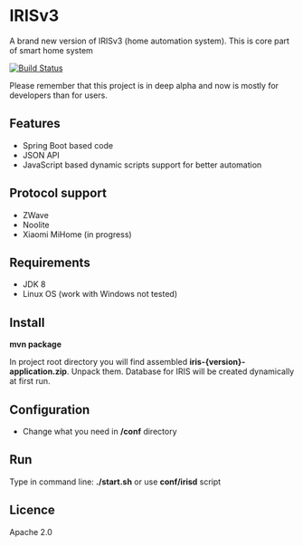 # IRISv3

A brand new version of IRISv3 (home automation system).
This is core part of smart home system

[![Build Status](https://travis-ci.org/MrNeuronix/IRISv3.png?branch=master)](https://travis-ci.org/MrNeuronix/IRISv3)

Please remember that this project is in deep alpha and now is mostly for developers than for users.

## Features

* Spring Boot based code
* JSON API
* JavaScript based dynamic scripts support for better automation

## Protocol support

* ZWave
* Noolite
* Xiaomi MiHome (in progress)

## Requirements

* JDK 8
* Linux OS (work with Windows not tested)

## Install

**mvn package**

In project root directory you will find assembled **iris-{version}-application.zip**. Unpack them.
Database for IRIS will be created dynamically at first run.

## Configuration

* Change what you need in **/conf** directory

## Run

Type in command line: **./start.sh** or use **conf/irisd** script

## Licence

Apache 2.0
